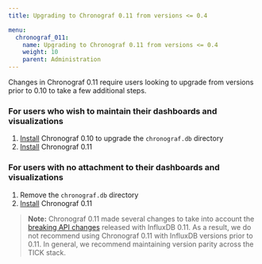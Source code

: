 ```yaml
---
title: Upgrading to Chronograf 0.11 from versions <= 0.4

menu:
  chronograf_011:
    name: Upgrading to Chronograf 0.11 from versions <= 0.4
    weight: 10
    parent: Administration
---
```


Changes in Chronograf 0.11 require users looking to upgrade from versions prior to 0.10 to take a few additional steps.

### For users who wish to maintain their dashboards and visualizations

1. [Install](https://influxdata.com/downloads/) Chronograf 0.10 to upgrade the `chronograf.db` directory
2. [Install](https://influxdata.com/downloads/) Chronograf 0.11

### For users with no attachment to their dashboards and visualizations

1. Remove the `chronograf.db` directory
2. [Install](https://influxdata.com/downloads/) Chronograf 0.11

> **Note:** Chronograf 0.11 made several changes to take into account the [breaking API changes](https://github.com/influxdata/influxdb/blob/master/CHANGELOG.md) released with InfluxDB 0.11.
As a result, we do not recommend using Chronograf 0.11 with InfluxDB versions prior to 0.11.
In general, we recommend maintaining version parity across the TICK stack.
